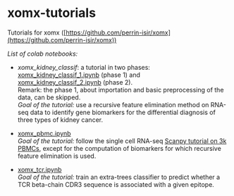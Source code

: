 # xomx-tutorials
Tutorials for xomx ([https://github.com/perrin-isir/xomx](https://github.com/perrin-isir/xomx))

*List of colab notebooks:*
- *xomx_kidney_classif*: a tutorial in two phases:  
  [xomx_kidney_classif_1.ipynb](https://colab.research.google.com/github/perrin-isir/xomx-tutorials/blob/main/tutorials/xomx_kidney_classif_1.ipynb)
(phase 1) and  
  [xomx_kidney_classif_2.ipynb](https://colab.research.google.com/github/perrin-isir/xomx-tutorials/blob/main/tutorials/xomx_kidney_classif_2.ipynb) 
(phase 2).  
Remark: the phase 1, about importation and basic preprocessing of the data, can be skipped.  
*Goal of the tutorial:*  use a 
recursive feature elimination method on RNA-seq data to identify gene 
biomarkers for the differential diagnosis of three types of kidney cancer.


- [xomx_pbmc.ipynb](https://colab.research.google.com/github/perrin-isir/xomx-tutorials/blob/main/tutorials/xomx_pbmc.ipynb)  
*Goal of the tutorial:* follow the single cell RNA-seq [Scanpy tutorial on 3k PBMCs](
https://scanpy-tutorials.readthedocs.io/en/latest/pbmc3k.html), except
for the computation of biomarkers for which recursive feature elimination is used.

- [xomx_tcr.ipynb](https://colab.research.google.com/github/perrin-isir/xomx-tutorials/blob/main/tutorials/xomx_tcr.ipynb)  
*Goal of the tutorial:* train an extra-trees classifier to predict whether a TCR beta-chain CDR3 sequence is associated with a given epitope.
